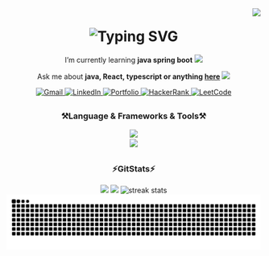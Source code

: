  <img align="right" src="https://visitor-badge.laobi.icu/badge?page_id=fernandocruzcavina.fernandocruzcavina" />

<h1 align="center">
    <picture>
        <source srcset="https://readme-typing-svg.demolab.com?font=Fira+Code&weight=700&size=30&duration=3000&pause=2000&color=30A3DC&center=true&vCenter=true&width=360&lines=Greeting%2C+devs!+%E2%9C%A8;I'm+Fernando+Cruz+%E2%98%95" media="(prefers-color-scheme: dark)" />
        <source srcset="https://readme-typing-svg.demolab.com?font=Fira+Code&weight=700&size=30&duration=3000&pause=2000&color=56E7FF&center=true&vCenter=true&width=360&lines=Greeting%2C+devs!+%E2%9C%A8;I'm+Fernando+Cruz+%E2%98%95" media="(prefers-color-scheme: light), (prefers-color-scheme: no-preference)" />
        <img src="https://readme-typing-svg.demolab.com?font=Fira+Code&weight=700&size=30&duration=3000&pause=2000&color=30A3DC&center=true&vCenter=true&width=360&lines=Greeting%2C+devs!+%E2%9C%A8;I'm+Fernando+Cruz+%E2%98%95" alt="Typing SVG" />
    </picture>
</h1>


<div align="center">

I’m currently learning **java  spring boot** <img src= "https://media1.giphy.com/media/EMItNuVu9Qi2NPblnN/giphy.webp?cid=ecf05e476naq1f1l15wfauobgsp59d8hotsxmxrczt623rdf&ep=v1_stickers_search&rid=giphy.webp&ct=s" width="25"/>

Ask me about **java, React, typescript or anything [here](https://github.com/fernandocruzcavina/fernandocruzcavina/issues)**
<img src="https://media2.giphy.com/media/v1.Y2lkPTc5MGI3NjExbWp0dzFpMmw4cXZkb3liMGlrcDZzYW5zaXJxbHcxNjllajRocGZkMiZlcD12MV9pbnRlcm5hbF9naWZfYnlfaWQmY3Q9cw/7NgYelDPXmzbzxrKsj/giphy.gif" width="30"/>

</div>

<div align="center">
  <!-- Gmail -->
  <a href="mailto:fernando.cruz.cavina@gmail.com">
    <picture>
      <source srcset="https://img.shields.io/badge/Gmail-333333?style=for-the-badge&logo=gmail&logoColor=red" media="(prefers-color-scheme: dark)" />
      <source srcset="https://img.shields.io/badge/Gmail-D14836?style=for-the-badge&logo=gmail&logoColor=white" media="(prefers-color-scheme: light), (prefers-color-scheme: no-preference)"" />
      <img src="https://img.shields.io/badge/Gmail-333333?style=for-the-badge&logo=gmail&logoColor=red" alt="Gmail"/>
    </picture>
  </a>
  <!-- LinkedIn -->
  <a href="https://www.linkedin.com/in/fernando-cruz-cavina" target="_blank" rel="noreferrer">
      <picture>
        <source srcset="https://img.shields.io/badge/LinkedIn-333333?style=for-the-badge&logo=linkedin&logoColor=0077B5" media="(prefers-color-scheme: dark)" />
        <source srcset="https://img.shields.io/badge/LinkedIn-0077B5?style=for-the-badge&logo=linkedin&logoColor=white" media="(prefers-color-scheme: light), (prefers-color-scheme: no-preference)"" />
        <img src="https://img.shields.io/badge/LinkedIn-0077B5?style=for-the-badge&logo=linkedin&logoColor=white" alt="LinkedIn"/>
      </picture>
  </a>
  <!-- Portfolio -->
  <a href="#" target="_blank" rel="noreferrer"><!-- someday i put my portfolio -->
    <img src="https://img.shields.io/badge/Portfolio-FF5722?style=for-the-badge&logo=todoist&logoColor=white" alt="Portfolio"/>
  </a>
  <!-- HackerRank -->
  <a href="https://www.hackerrank.com/fernando_cruz_c2" target="_blank" rel="noreferrer">
    <picture>
      <source srcset="https://img.shields.io/badge/HackerRank-333333?style=for-the-badge&logo=hackerrank&logoColor=2EC866" media="(prefers-color-scheme: dark)" />
      <source srcset="https://img.shields.io/badge/HackerRank-2EC866?style=for-the-badge&logo=hackerrank&logoColor=white" media="(prefers-color-scheme: light), (prefers-color-scheme: no-preference)" />
      <img src="https://img.shields.io/badge/HackerRank-2EC866?style=for-the-badge&logo=hackerrank&logoColor=white" alt="HackerRank"/>
    </picture>
  </a>
  <!-- LeetCode -->
  <a href="https://leetcode.com/fernandocruz" target="_blank" rel="noreferrer">
    <picture>
      <source srcset="https://img.shields.io/badge/LeetCode-333333?style=for-the-badge&logo=leetcode&logoColor=FFA116" media="(prefers-color-scheme: dark)" />
      <source srcset="https://img.shields.io/badge/LeetCode-FFA116?style=for-the-badge&logo=leetcode&logoColor=white" media="(prefers-color-scheme: light), (prefers-color-scheme: no-preference)" />
      <img src="https://img.shields.io/badge/LeetCode-FFA116?style=for-the-badge&logo=leetcode&logoColor=white" alt="LeetCode"/>
    </picture>
  </a>

</div>

##

<div align="center">

<h3>⚒️Language & Frameworks & Tools⚒️</h3>
    <img src="https://skillicons.dev/icons?i=java,typescript,html,sass,css,spring,vite,mysql,postgres,redis"/>
    <br/>
    <img src="https://skillicons.dev/icons?i=github,git,githubactions,react,tailwind,kafka,rabbitmq,linux,arch,vim,neovim,vscode,idea" />

</div>

##

<div  align="center">
  <h3 align="center">⚡GitStats⚡</h3>
  <picture >
      <source
        srcset="https://github-readme-stats.vercel.app/api?username=fernandocruzcavina&show_icons=true&cache_seconds=86400&theme=react&bg_color=000&border_color=30A3DC&icon_color=30A3DC&title_color=30A3DC&text_color=FFF&include_all_commits=true&count_private=true"
        media="(prefers-color-scheme: dark)"
      />
      <source
        srcset="https://github-readme-stats.vercel.app/api?username=fernandocruzcavina&show_icons=true&cache_seconds=86400&theme=ambient_gradient&include_all_commits=true&count_private=true"
        media="(prefers-color-scheme: light), (prefers-color-scheme: no-preference)"
      />
      <img height="200px" src="https://github-readme-stats.vercel.app/api?username=fernandocruzcavina&show_icons=true" />
    </picture>
    <picture >
      <source
        srcset="https://github-readme-stats.vercel.app/api/top-langs?username=fernandocruzcavina&show_icons=true&theme=react&bg_color=000&border_color=30A3DC&title_color=30A3DC&text_color=FFF&layout=compact&langs_count=10"
        media="(prefers-color-scheme: dark)"
      />
      <source
        srcset="https://github-readme-stats.vercel.app/api/top-langs?username=fernandocruzcavina&show_icons=true&cache_seconds=86400&theme=ambient_gradient&layout=compact&langs_count=10"
        media="(prefers-color-scheme: light), (prefers-color-scheme: no-preference)"
      />
      <img height="200px" src="https://github-readme-stats.vercel.app/api?username=fernandocruzcavina&show_icons=true" />
    </picture>
    <picture>
        <source srcset="https://streak-stats.demolab.com?user=fernandocruzcavina&theme=react&border_radius=10&border=30A3DC&background=000000&ring=30A3DC&fire=30A3DC&sideLabels=30A3DC&currStreakNum=30A3DC&currStreakLabel=30A3DC&sideNums=30A3DC&dates=EBEBEB&stroke=EBEBEB" media="(prefers-color-scheme: dark)"/>
        <source srcset="https://streak-stats.demolab.com?user=fernandocruzcavina&theme=cyber-streakglow&border_radius=10" media="(prefers-color-scheme: light), (prefers-color-scheme: no-preference)"/>
        <img height="200px" src="https://streak-stats.demolab.com?user=fernandocruzcavina&theme=cyber-streakglow&border_radius=10" alt="streak stats"/>
    </picture>
  
</div>
<!---snake-commits-game-->
<div align="center">
  <picture >
    <source 
      media="(prefers-color-scheme: dark)" 
      srcset="https://raw.githubusercontent.com/FernandoCruzCavina/FernandoCruzCavina/output/github-contribution-grid-snake-dark.svg"
    />
    <source
      media="(prefers-color-scheme: light)" 
      srcset="https://raw.githubusercontent.com/FernandoCruzCavina/FernandoCruzCavina/output/github-contribution-grid-snake.svg"
    />
    <img align="center" alt="github contribution grid snake animation" src="https://raw.githubusercontent.com/FernandoCruzCavina/FernandoCruzCavina/output/github-contribution-grid-snake.svg">
  </picture>
</div>

